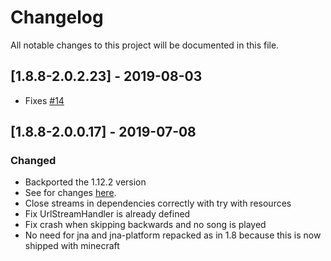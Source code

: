 # Changelog
All notable changes to this project will be documented in this file.

## [1.8.8-2.0.2.23] - 2019-08-03
- Fixes [#14](https://github.com/MC-U-Team/Music-Player/issues/14)

## [1.8.8-2.0.0.17] - 2019-07-08
### Changed
- Backported the 1.12.2 version
- See for changes [here](https://github.com/MC-U-Team/Music-Player/blob/1.12.2/CHANGELOG.md).
- Close streams in dependencies correctly with try with resources
- Fix UrlStreamHandler is already defined
- Fix crash when skipping backwards and no song is played
- No need for jna and jna-platform repacked as in 1.8 because this is now shipped with minecraft